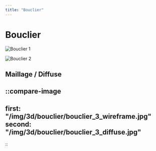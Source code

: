 ```yaml
---
title: "Bouclier"
---
```


# Bouclier

![Bouclier 1](/img/3d/bouclier/bouclier_1_diffuse.jpg)

![Bouclier 2](/img/3d/bouclier/bouclier_2_diffuse.jpg)

## Maillage / Diffuse

::compare-image
---

first: "/img/3d/bouclier/bouclier_3_wireframe.jpg"
second: "/img/3d/bouclier/bouclier_3_diffuse.jpg"
---

::
